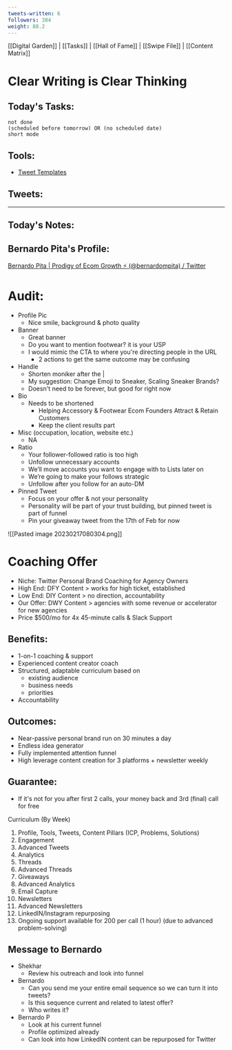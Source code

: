```yaml
---
tweets-written: 6
followers: 384
weight: 88.2
---
```

[[Digital Garden]] | [[Tasks]] | [[Hall of Fame]] | [[Swipe File]] | [[Content Matrix]]

# Clear Writing is Clear Thinking

## Today's Tasks:
```tasks
not done
(scheduled before tomorrow) OR (no scheduled date)
short mode
```

## Tools:
- [Tweet Templates](https://www.notion.so/100-Tweet-Templates-with-Examples-fbdcc37fc2e04447ac452d310094e9d1)

## Tweets:


---
## Today's Notes:

## Bernardo Pita's Profile:
[Bernardo Pita | Prodigy of Ecom Growth ⚡️ (@bernardompita) / Twitter](https://twitter.com/bernardompita)


# Audit:

-   Profile Pic
    -   Nice smile, background & photo quality
-   Banner
    -   Great banner
    - Do you want to mention footwear? it is your USP
    -   I would mimic the CTA to where you're directing people in the URL
        - 2 actions to get the same outcome may be confusing
-   Handle
    -   Shorten moniker after the | 
    -   My suggestion: Change Emoji to Sneaker, Scaling Sneaker Brands?
    - Doesn't need to be forever, but good for right now
-   Bio
    -   Needs to be shortened
        - Helping Accessory & Footwear Ecom Founders Attract & Retain Customers
        - Keep the client results part
-   Misc (occupation, location, website etc.)
    -   NA
-   Ratio
    -   Your follower-followed ratio is too high
    -   Unfollow unnecessary accounts
    -   We’ll move accounts you want to engage with to Lists later on
    -   We’re going to make your follows strategic
    -   Unfollow after you follow for an auto-DM
-   Pinned Tweet
    -   Focus on your offer & not your personality
    - Personality will be part of your trust building, but pinned tweet is part of funnel
    - Pin your giveaway tweet from the 17th of Feb for now


![[Pasted image 20230217080304.png]]

# Coaching Offer
- Niche: Twitter Personal Brand Coaching for Agency Owners
- High End: DFY Content > works for high ticket, established
- Low End: DIY Content > no direction, accountability
- Our Offer: DWY Content > agencies with some revenue or accelerator for new agencies
- Price $500/mo for 4x 45-minute calls & Slack Support

## Benefits:
- 1-on-1 coaching & support
- Experienced content creator coach
- Structured, adaptable curriculum based on 
	- existing audience
	- business needs
	- priorities
- Accountability 


## Outcomes:
- Near-passive personal brand run on 30 minutes a day
- Endless idea generator
- Fully implemented attention funnel
- High leverage content creation for 3 platforms + newsletter weekly

## Guarantee:
- If it's not for you after first 2 calls, your money back and 3rd (final) call for free

Curriculum (By Week)
1. Profile, Tools, Tweets, Content Pillars (ICP, Problems, Solutions)
2. Engagement
3. Advanced Tweets
4. Analytics
5. Threads
6. Advanced Threads
7. Giveaways
8. Advanced Analytics
9. Email Capture
10. Newsletters
11. Advanced Newsletters
12. LinkedIN/Instagram repurposing
13. Ongoing support available for 200 per call (1 hour) (due to advanced problem-solving)

## Message to Bernardo
- Shekhar
	- Review his outreach and look into funnel
- Bernardo
	- Can you send me your entire email sequence so we can turn it into tweets?
	- Is this sequence current and related to latest offer?
	- Who writes it?
- Bernardo P
	- Look at his current funnel
	- Profile optimized already
	- Can look into how LinkedIN content can be repurposed for Twitter